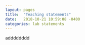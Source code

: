 ```yaml
---
layout: pages
title:  "Teaching statements"
date:   2018-10-21 10:59:08 -0400
categories: lab statements
---
```

adddddddd
